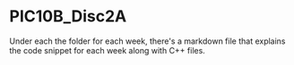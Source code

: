# PIC10B_Disc2A

Under each the folder for each week, there's a markdown file that explains the code snippet for each week along with C++ files.
